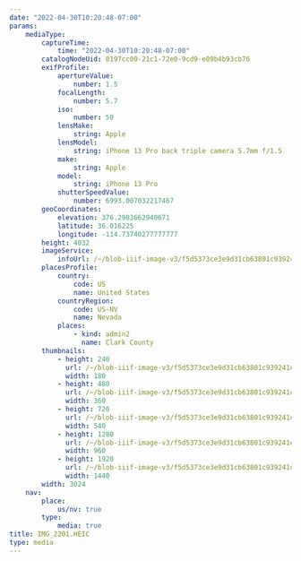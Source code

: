 ```yaml
---
date: "2022-04-30T10:20:48-07:00"
params:
    mediaType:
        captureTime:
            time: "2022-04-30T10:20:48-07:00"
        catalogNodeUid: 0197cc00-21c1-72e0-9cd9-e09b4b93cb76
        exifProfile:
            apertureValue:
                number: 1.5
            focalLength:
                number: 5.7
            iso:
                number: 50
            lensMake:
                string: Apple
            lensModel:
                string: iPhone 13 Pro back triple camera 5.7mm f/1.5
            make:
                string: Apple
            model:
                string: iPhone 13 Pro
            shutterSpeedValue:
                number: 6993.007032217467
        geoCoordinates:
            elevation: 376.2983662940671
            latitude: 36.016225
            longitude: -114.73740277777777
        height: 4032
        imageService:
            infoUrl: /~/blob-iiif-image-v3/f5d5373ce3e9d31cb63801c939241c4d5f66455ee756c72a35a9dce014cfca2a/info.json
        placesProfile:
            country:
                code: US
                name: United States
            countryRegion:
                code: US-NV
                name: Nevada
            places:
                - kind: admin2
                  name: Clark County
        thumbnails:
            - height: 240
              url: /~/blob-iiif-image-v3/f5d5373ce3e9d31cb63801c939241c4d5f66455ee756c72a35a9dce014cfca2a/full/180%2C240/0/default.jpg
              width: 180
            - height: 480
              url: /~/blob-iiif-image-v3/f5d5373ce3e9d31cb63801c939241c4d5f66455ee756c72a35a9dce014cfca2a/full/360%2C480/0/default.jpg
              width: 360
            - height: 720
              url: /~/blob-iiif-image-v3/f5d5373ce3e9d31cb63801c939241c4d5f66455ee756c72a35a9dce014cfca2a/full/540%2C720/0/default.jpg
              width: 540
            - height: 1280
              url: /~/blob-iiif-image-v3/f5d5373ce3e9d31cb63801c939241c4d5f66455ee756c72a35a9dce014cfca2a/full/960%2C1280/0/default.jpg
              width: 960
            - height: 1920
              url: /~/blob-iiif-image-v3/f5d5373ce3e9d31cb63801c939241c4d5f66455ee756c72a35a9dce014cfca2a/full/1440%2C1920/0/default.jpg
              width: 1440
        width: 3024
    nav:
        place:
            us/nv: true
        type:
            media: true
title: IMG_2201.HEIC
type: media
---
```

